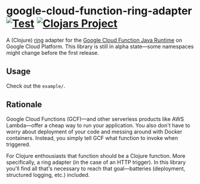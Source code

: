 # google-cloud-function-ring-adapter [![Test](https://github.com/pepijn/google-cloud-function-ring-adapter/actions/workflows/test.yml/badge.svg)](https://github.com/pepijn/google-cloud-function-ring-adapter/actions/workflows/test.yml) [![Clojars Project](https://img.shields.io/clojars/v/nl.epij/google-cloud-function-ring-adapter.svg)](https://clojars.org/nl.epij/google-cloud-function-ring-adapter)

A (Clojure) [ring](https://github.com/ring-clojure/ring) adapter for the [Google Cloud Function Java Runtime](https://cloud.google.com/functions/docs/concepts/java-runtime) on Google Cloud Platform.
This library is still in alpha state—some namespaces might change before the first release.

## Usage

Check out the `example/`.

## Rationale

Google Cloud Functions (GCF)—and other serverless products like AWS Lambda—offer a cheap way to run your application.
You also don't have to worry about deployment of your code and messing around with Docker containers.
Instead, you simply tell GCF what function to invoke when triggered.

For Clojure enthousiasts that function should be a Clojure function.
More specifically, a ring adapter (in the case of an HTTP trigger).
In this library you'll find all that's necessary to reach that goal—batteries (deployment, structured logging, etc.) included.
